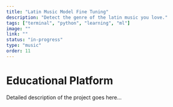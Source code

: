 ```yaml
---
title: "Latin Music Model Fine Tuning"
description: "Detect the genre of the latin music you love."
tags: ["terminal", "python", "learning", "ml"]
image: ""
link: ""
status: "in-progress"
type: "music"
order: 11
---
```


# Educational Platform

Detailed description of the project goes here... 